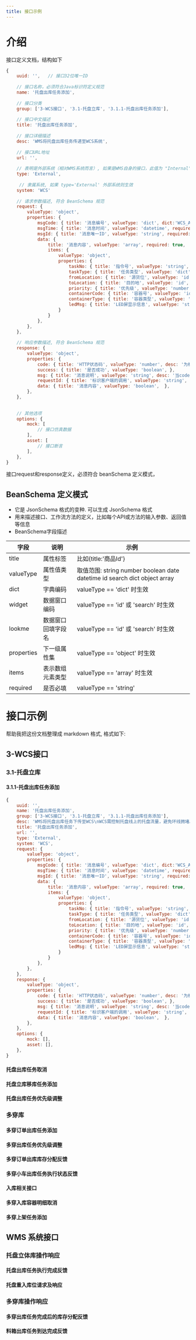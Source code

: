 ```yaml
---
title: 接口示例
---
```


# 介绍

接口定义文档，结构如下
```javascript
{
    uuid: '',   // 接口32位唯一ID
    
    // 接口名称，必须符合Java标识符定义规范
    name: '托盘出库任务添加',   
    
    // 接口分类
    group: ['3-WCS接口', '3.1-托盘立库', '3.1.1-托盘出库任务添加'],   
    
    // 接口中文描述
    title: '托盘出库任务添加',  
    
    // 接口详细描述
    desc: 'WMS将托盘出库任务传递至WCS系统',   
    
    // 接口URL地址
    url: '',    
    
    // 表明是外部系统（相对WMS系统而言）, 如果是WMS自身的接口，此值为 "Internal"
    type: 'External',   
    
     // 隶属系统, 如果 type='External' 外部系统则生效
    system: 'WCS'  
    
    // 请求参数描述, 符合 BeanSchema 规范
    request: {
        valueType: 'object',
        properties: {
            msgCode: { title: '消息编号', valueType: 'dict', dict:'WCS_API_MSG_CODE', required: true,  },
            msgTime: { title: '消息时间', valueType: 'datetime', required: true,  },
            msgId: { title: '消息唯一ID', valueType: 'string', required: true,  },
            data: { 
                title: '消息内容', valueType: 'array', required: true,  
                items: {
                    valueType: 'object',
                    properties: {
                        taskNo: { title: '指令号', valueType: 'string', required: true,  },
                        taskType: { title: '任务类型', valueType: 'dict', dict:'WCS_TASK_TYPE', required: true, },
                        fromLocation: { title: '源货位', valueType: 'id', widget:'LocSearch', lookme: 'loc_id', required: true, },
                        toLocation: { title: '目的地', valueType: 'id', widget:'LocSearch', lookme: 'loc_id', required: true, },
                        priority: { title: '优先级', valueType: 'number', required: true, },
                        containerCode: { title: '容器号', valueType: 'id', widget:'ContainerSearch', lookme: 'container_code', required: true, },
                        containerType: { title: '容器类型', valueType: 'dict', dict:'WCS_CONTAINER_TYPE', required: true, },
                        ledMsg: { title: 'LED屏显示信息', valueType: 'string', required: true, },
                    }
                }
            },
        },
    },    
    
    // 响应参数描述, 符合 BeanSchema 规范
    response: {
        valueType: 'object',
        properties: {
            code: { title: 'HTTP状态码', valueType: 'number', desc: '为标识的HTTP状态码，如200,表明本次调用成功；如果状态码大于200，表明本次调用出现业务异常，具体的异常描述在msg字段' },
            success: { title: '是否成功', valueType: 'boolean', },
            msg: { title: '消息说明', valueType: 'string', desc: '当code大于200时，该字段为调用错误的业务异常描述；当调用成功无异常时，该字段为空' },
            requestId: { title: '标识客户端的调用', valueType: 'string', desc: '客户端传入值原样返回' },
            data: { title: '消息内容', valueType: 'boolean',  },
        },
    },
    
    
    // 其他选项
    options: {
        mock: [
            // 接口仿真数据
        ],
        asset: [
            // 接口断言
        ],
    },
}
```

接口request和response定义，必须符合 beanSchema 定义模式，

## BeanSchema 定义模式

- 它是 JsonSchema 格式的变种. 可以生成 JsonSchema 格式
- 用来描述接口、工作流方法的定义，比如每个API或方法的输入参数、返回值等信息
- BeanSchema字段描述

| 字段 | 说明 | 示例 |
|-------------|---------|--|
| title | 属性标签 | 比如{title:'商品Id'} |
| valueType | 属性值类型 | 取值范围: string number boolean date datetime id search dict object array |
| dict | 字典编码 | valueType == 'dict' 时生效 |
| widget | 数据窗口编码 | valueType == 'id' 或 'search' 时生效 |
| lookme | 数据窗口回填字段名 | valueType == 'id' 或 'search' 时生效 |
| properties | 下一级属性集 | valueType == 'object' 时生效 |
| items | 表示数组元素类型 | valueType == 'array' 时生效 |
| required | 是否必填 | valueType ==  'string' | 'number' | 'boolean' | 'id' | 'search' | 'dict' 时生效 |



# 接口示例
帮助我把这份文档整理成 markdown 格式, 格式如下: 
## 3-WCS接口
### 3.1-托盘立库
#### 3.1.1-托盘出库任务添加
```javascript
{
    uuid: '',
    name: '托盘出库任务添加',
    group: ['3-WCS接口', '3.1-托盘立库', '3.1.1-托盘出库任务添加'],
    desc: 'WMS将托盘出库任务下传至WCS\nWCS需控制托盘线上的托盘流量，避免环线拥堵。\n完成调用4.2.7',
    title: '托盘出库任务添加',
    url: '',
    type: 'External',
    system: 'WCS',
    request: {
        valueType: 'object',
        properties: {
            msgCode: { title: '消息编号', valueType: 'dict', dict:'WCS_API_MSG_CODE', required: true,  },
            msgTime: { title: '消息时间', valueType: 'datetime', required: true,  },
            msgId: { title: '消息唯一ID', valueType: 'string', required: true,  },
            data: { 
                title: '消息内容', valueType: 'array', required: true,  
                items: {
                    valueType: 'object',
                    properties: {
                        taskNo: { title: '指令号', valueType: 'string', required: true,  },
                        taskType: { title: '任务类型', valueType: 'dict', dict:'WCS_TASK_TYPE', required: true, },
                        fromLocation: { title: '源货位', valueType: 'id', widget:'LocSearch', lookme: 'loc_id', required: true, },
                        toLocation: { title: '目的地', valueType: 'id', widget:'LocSearch', lookme: 'loc_id', required: true, },
                        priority: { title: '优先级', valueType: 'number', required: true, },
                        containerCode: { title: '容器号', valueType: 'id', widget:'ContainerSearch', lookme: 'container_code', required: true, },
                        containerType: { title: '容器类型', valueType: 'dict', dict:'WCS_CONTAINER_TYPE', required: true, },
                        ledMsg: { title: 'LED屏显示信息', valueType: 'string', required: true, },
                    }
                }
            },
        },
    },    
    response: {
        valueType: 'object',
        properties: {
            code: { title: 'HTTP状态码', valueType: 'number', desc: '为标识的HTTP状态码，如200,表明本次调用成功；如果状态码大于200，表明本次调用出现业务异常，具体的异常描述在msg字段' },
            success: { title: '是否成功', valueType: 'boolean', },
            msg: { title: '消息说明', valueType: 'string', desc: '当code大于200时，该字段为调用错误的业务异常描述；当调用成功无异常时，该字段为空' },
            requestId: { title: '标识客户端的调用', valueType: 'string', desc: '客户端传入值原样返回' },
            data: { title: '消息内容', valueType: 'boolean',  },
        },
    },
    options: {
        mock: [],
        asset: [],
    },
}
```

#### 托盘出库任务取消
#### 托盘立库移库任务添加
#### 托盘出库任务优先级调整

### 多穿库
#### 多穿订单出库任务添加
#### 多穿出库任务优先级调整
#### 多穿订单出库库存分配反馈
#### 多穿小车出库任务执行状态反馈
#### 入库相关接口
#### 多穿入库容器明细取消
#### 多穿上架任务添加

## WMS 系统接口
### 托盘立体库操作响应
#### 托盘出库任务执行完成反馈
#### 托盘重入库位请求及响应

### 多穿库操作响应
#### 多穿出库任务完成后的库存分配反馈
#### 料箱出库任务到达完成反馈

